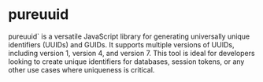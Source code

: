 # pureuuid
pureuuid` is a versatile JavaScript library for generating universally unique identifiers (UUIDs) and GUIDs. It supports multiple versions of UUIDs, including version 1, version 4, and version 7. This tool is ideal for developers looking to create unique identifiers for databases, session tokens, or any other use cases where uniqueness is critical.
